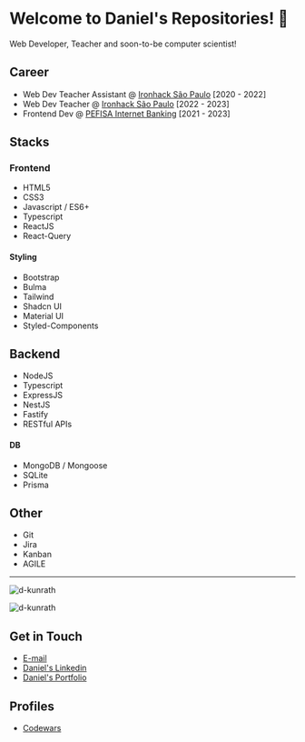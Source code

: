 # Welcome to Daniel's Repositories! :wave:

Web Developer, Teacher and soon-to-be computer scientist!

## Career
- Web Dev Teacher Assistant @ [Ironhack São Paulo](https://www.ironhack.com) [2020 - 2022]
- Web Dev Teacher @ [Ironhack São Paulo](https://www.ironhack.com) [2022 - 2023]
- Frontend Dev @ [PEFISA Internet Banking](https://ibpj.pefisa.com.br) [2021 - 2023]

## Stacks
### Frontend
- HTML5
- CSS3
- Javascript / ES6+
- Typescript
- ReactJS
- React-Query
#### Styling
- Bootstrap
- Bulma
- Tailwind
- Shadcn UI
- Material UI
- Styled-Components

## Backend
- NodeJS
- Typescript
- ExpressJS
- NestJS
- Fastify
- RESTful APIs
#### DB
- MongoDB / Mongoose
- SQLite
- Prisma

## Other
- Git
- Jira
- Kanban
- AGILE

---
<p><img src="https://github-readme-stats.vercel.app/api?username=d-kunrath&show_icons=true&locale=en" alt="d-kunrath" /></p>

<p><img src="https://github-readme-stats.vercel.app/api/top-langs?username=d-kunrath&show_icons=true&locale=en&layout=compact" alt="d-kunrath" /></p>

## Get in Touch
- [E-mail](mailto:dkunrath@gmail.com)
- [Daniel's Linkedin](https://www.linkedin.com/in/daniel-k-albanez)
- [Daniel's Portfolio](https://dev-dk.vercell.app)

## Profiles
- [Codewars](https://www.codewars.com/users/dKunrath)
